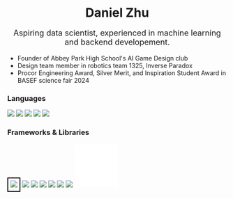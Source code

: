 <h1 align=center >Daniel Zhu</h1>
<p align=center style="font-size: 18px">Aspiring data scientist, experienced in machine learning and backend developement.</p>
<ul>
  <li>  Founder of Abbey Park High School's AI Game Design club</li>
  <li>  Design team member in robotics team 1325, Inverse Paradox</li>
  <li>  Procor Engineering Award, Silver Merit, and Inspiration Student Award in BASEF science fair 2024</li>
</ul>

<h3>Languages</h3>
<a href="#"><img src="https://github.com/onemarc/tech-icons/blob/main/icons/python-dark.svg" width="100" style="border: 2px black; padding: 2"></a>
<a href="#"><img src="https://github.com/onemarc/tech-icons/blob/main/icons/javascript.svg" width="100"></a>
<a href="#"><img src="https://github.com/onemarc/tech-icons/blob/main/icons/html.svg" width="100"></a>
<a href="#"><img src="https://github.com/onemarc/tech-icons/blob/main/icons/css.svg" width="100"></a> 
<a href="#"><img src="https://github.com/onemarc/tech-icons/blob/main/icons/godot-dark.svg" width="100"></a> 

<h3>Frameworks & Libraries</h3>
<div style="display: inline-block; border: 2px solid black; padding: 5px;">
  <a href="#"><img src="https://github.com/onemarc/tech-icons/blob/main/icons/pytorch-light.svg" width="100"></a>
</div>
<a href="#"><img src="https://github.com/onemarc/tech-icons/blob/main/icons/flask-light.svg" width="100"></a>
<a href="#"><img src="https://github.com/onemarc/tech-icons/blob/main/icons/rasberrypi-light.svg" width="100"></a>
<a href="#"><img src="https://github.com/onemarc/tech-icons/blob/main/icons/react-light.svg" width="100"></a>
<a href="#"><img src="https://github.com/onemarc/tech-icons/blob/main/icons/opencv-light.svg" width="100"></a>
<a href="#"><img src="https://github.com/onemarc/tech-icons/blob/main/icons/tensorflow-light.svg" width="100"></a>
<a href="#"><img src="https://github.com/onemarc/tech-icons/blob/main/icons/numpy-light.svg" width="100"></a>
<a href="#"><img src="https://github.com/onemarc/tech-icons/blob/main/icons/vitejs-light.svg" width="100"></a>

